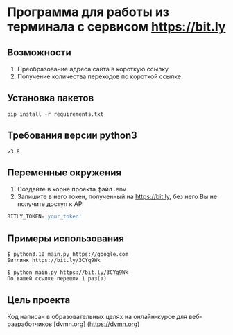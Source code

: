 # Программа для работы из терминала с сервисом https://bit.ly
## Возможности
1. Преобразование адреса сайта в короткую ссылку
2. Получение количества переходов по короткой ссылке

## Установка пакетов
```
pip install -r requirements.txt
```
## Требования версии python3
```
>3.8
```
## Переменные окружения
1. Создайте в корне проекта файл .env
2. Запишите в него токен, полученный на https://bit.ly, без него Вы не получите доступ к API
```python
BITLY_TOKEN='your_token'
```
## Примеры использования
```
$ python3.10 main.py https://google.com
Битлинк https://bit.ly/3CYq9Wk
```
```
$ python main.py https://bit.ly/3CYq9Wk   
По вашей ссылке перешли 1 раз(а)
```
## Цель проекта
Код написан в образовательных целях на онлайн-курсе для веб-разработчиков [dvmn.org] (https://dvmn.org)